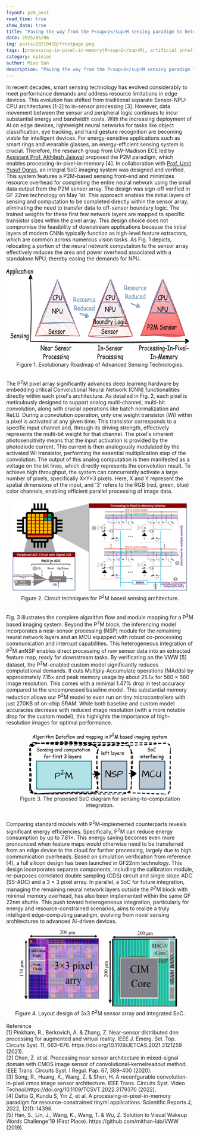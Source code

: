 ```yaml
---
layout: p2m_post
read_time: true
show_date: true
title: "Paving the way from the P<sup>2</sup>M sensing paradigm to heterogeneous SoC design"
date: 2025/05/06
img: posts/20210420/frontpage.png
tags: [processing-in-pixel-in-memory(P<sup>2</sup>M), artificial intelligence, energy-hungry, resource-constrianted devices SoC]
category: opinion
author: Miao Sun
description: "Paving the way from the P<sup>2</sup>M sensing paradigm to heterogeneous SoC design"
---
```

<!-- PDF generation  -->
<!-- # Paving the way from the P<sup>2</sup>M sensing paradigm to heterogeneous SoC design
<div align="center">
  <img src="https://github.com/echip-from-elab/echip-from-elab.github.io/blob/main/assets/img/posts/20210420/frontpage.png?raw=true?raw=true" width="800" height="240"> -->
<!-- </div> -->
<!-- PDF generation  -->

In recent decades, smart sensing technology has evolved considerably to meet performance demands and address resource limitations in edge devices. This evolution has shifted from traditional separate Sensor-NPU-CPU architectures [1-2] to in-sensor processing [3]. However, data movement between the sensor and peripheral logic continues to incur substantial energy and bandwidth costs. With the increasing deployment of AI on edge devices, lightweight neural networks for tasks like object classification, eye tracking, and hand gesture recognition are becoming viable for intelligent devices. For energy-sensitive applications such as smart rings and wearable glasses, an energy-efficient sensing system is crucial.
Therefore, the research group from UW-Madison ECE led by [Assistant Prof. Akhilesh Jaiswal](https://directory.engr.wisc.edu/ece/Faculty/Jaiswal_Akhilesh/) proposed the P2M paradigm, which enables processing-in-pixel-in-memory [4]. In collaboration with [Prof. Umit Yusuf Ogras](https://elab.ece.wisc.edu/staff/ogras-umit/), an integral SoC imaging system was designed and verified. This system features a P2M-based sensing front-end and minimizes resource overhead for completing the entire neural network using the small data output from the P2M sensor array. The design was sign-off verified in GF 22nm technology on May 1st. This approach enables  the initial layers of sensing and computation to be completed directly within the sensor array, eliminating the need to transfer data to off-sensor boundary logic. The trained weights for these first few network layers are mapped to specific transistor sizes within the pixel array. This design choice does not compromise the feasibility of downstream applications because the initial layers of modern CNNs typically function as high-level feature extractors, which are common across numerous vision tasks. As Fig. 1 depicts, relocating a portion of the neural network computation to the sensor array effectively reduces the area and power overhead associated with a standalone NPU, thereby easing the demands for NPU.
<br>
<div align="center">
  <img src="https://github.com/echip-from-elab/echip-from-elab.github.io/blob/4b43623669c85fceff6b7f999af56577153d213c/assets/img/posts/20210420/p2m_fig1.png?raw=true" width="600" height="250">
</div>
<center> Figure 1. Evolutionary Roadmap of Advanced Sensing Technologies. </center>
<br>

The P<sup>2</sup>M pixel array significantly advances deep learning hardware by embedding critical Convolutional Neural Network (CNN) functionalities directly within each pixel's architecture. As detailed in Fig. 2, each pixel is meticulously designed to support analog multi-channel, multi-bit convolution, along with crucial operations like batch normalization and ReLU. During a convolution operation, only one weight transistor (Wi) within a pixel is activated at any given time. This transistor corresponds to a specific input channel and, through its driving strength, effectively represents the multi-bit weight for that channel. The pixel's inherent photosensitivity means that the input activation is provided by the photodiode current. This current is then analogously modulated by the activated Wi transistor, performing the essential multiplication step of the convolution. The output of this analog computation is then manifested as a voltage on the bit lines, which directly represents the convolution result. To achieve high throughput, the system can concurrently activate a large number of pixels, specifically X×Y×3 pixels. Here, X and Y represent the spatial dimensions of the input, and '3' refers to the RGB (red, green, blue) color channels, enabling efficient parallel processing of image data.
<br>
<div align="center">
  <img src="https://github.com/echip-from-elab/echip-from-elab.github.io/blob/4b43623669c85fceff6b7f999af56577153d213c/assets/img/posts/20210420/p2m_arch.png?raw=true" width="480" height="250">
</div>
<center> Figure 2. Circuit techniques for P<sup>2</sup>M based sensing architecture. </center>
<br>

Fig. 3 illustrates the complete algorithm flow and module mapping for a P<sup>2</sup>M based imaging system. Beyond the P<sup>2</sup>M block, the inferencing model incorporates a near-sensor processing (NSP) module for the remaining neural network layers and an MCU equipped with robust co-processing communication and interrupt capabilities. This heterogeneous integration of P<sup>2</sup>M anNSP enables direct processing of raw sensor data into an extracted  feature map, ready for downstream tasks. By verificating on the VWW [5] dataset, the P<sup>2</sup>M-enabled custom model significantly reduces computational demands. It cuts Multiply-Accumulate operations (MAdds) by approximately 7.15× and peak memory usage by about 25.1× for 560 × 560 image resolution. This comes with a minimal 1.47% drop in test accuracy compared to the uncompressed baseline model. This substantial memory reduction allows our P<sup>2</sup>M model to even run on tiny microcontrollers with just 270KB of on-chip SRAM. While both baseline and custom model accuracies decrease with reduced image resolution (with a more notable drop for the custom model), this highlights the importance of high-resolution images for optimal performance.
<br>
<div align="center">
  <img src="https://github.com/echip-from-elab/echip-from-elab.github.io/blob/main/assets/img/posts/20210420/dataflow.png?raw=true" width="380" height="170">
</div>
<center> Figure 3. The proposed SoC diagram for sensing-to-computation integration. </center>
<br>

Comparing standard models with P<sup>2</sup>M-implemented counterparts reveals significant energy efficiencies. Specifically, P<sup>2</sup>M can reduce energy consumption by up to 7.81×. This energy saving becomes even more pronounced when feature maps would otherwise need to be transferred from an edge device to the cloud for further processing, largely due to high communication overheads. Based on simulation verification from reference [4], a full silicon design has been launched in GF22nm technology. This design incorporates separate components, including the calibration module, re-purposes correlated double sampling (CDS) circuit and single slope ADC (SS-ADC) and a 3 × 3 pixel array. In parallel, a SoC for future integration, managing the remaining neural network layers outside the P<sup>2</sup>M block with minimal memory overhead, has also been implemented within the same GF 22nm shuttle. This push toward heterogeneous integration, particularly for energy and resource-constrained scenarios, aims to realize a truly intelligent edge-computing paradigm, evolving from novel sensing architectures to advanced AI-driven devices.
<br>
<div align="center">
  <img src="https://github.com/echip-from-elab/echip-from-elab.github.io/blob/main/assets/img/posts/20210420/p2m_layout.png?raw=true" width="460" height="210">
</div>
<center> Figure 4. Layout design of 3x3 P<sup>2</sup>M sensor array and integrated SoC. </center>
<br>
Reference<br>
[1] Pinkham, R., Berkovich, A. & Zhang, Z. Near-sensor distributed dnn processing for augmented and virtual reality. IEEE J. Emerg. Sel. Top. Circuits Syst. 11, 663–676. https://doi.org/10.1109/JETCAS.2021.3121259 (2021).<br>
[2] Chen, Z. et al. Processing near sensor architecture in mixed-signal domain with CMOS image sensor of convolutional-kernelreadout method. IEEE Trans. Circuits Syst. I Regul. Pap. 67, 389–400 (2020).<br>
[3] Song, R., Huang, K., Wang, Z. & Shen, H. A reconfgurable convolution-in-pixel cmos image sensor architecture. IEEE Trans. Circuits Syst. Video Technol.https://doi.org/10.1109/TCSVT.2022.3179370 (2022).<br>
[4] Datta G, Kundu S, Yin Z, et al. A processing-in-pixel-in-memory paradigm for resource-constrained tinyml applications. Scientific Reports J, 2022, 12(1): 14396.<br>
[5] Han, S., Lin, J., Wang, K., Wang, T. & Wu, Z. Solution to Visual Wakeup Words Challenge'19 (First Place). https://github.com/mithan-lab/VWW (2019).